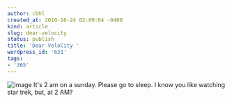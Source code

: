 ```yaml
---
author: cbhl
created_at: 2010-10-24 02:09:04 -0400
kind: article
slug: dear-velocity
status: publish
title: 'Dear VeloCity '
wordpress_id: '631'
tags:
- '365'
---
```


![image](//images.michael-chang.ca/blog/wp-content/uploads/2010/10/wpid-IMG_20101024_020739.jpg)
It's 2 am on a sunday. Please go to sleep. I know you like watching star
trek, but, at 2 AM?
